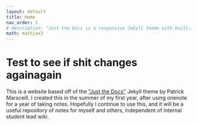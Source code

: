 ```yaml
---
layout: default
title: Home
nav_order: 1
# description: "Just the Docs is a responsive Jekyll theme with built-in search that is easily customizable and hosted on GitHub Pages."
math: mathjax3
---
```


# Test to see if shit changes againagain

This is a website based off of the ["Just the Docs"](https://github.com/pmarsceill/just-the-docs) Jekyll theme by Patrick Marsceill. I created this in the summer of my first year, after using onenote for a year of taking notes. Hopefully I continue to use this, and it will be a useful repository of notes for myself and others, independent of internal student lead wiki.


